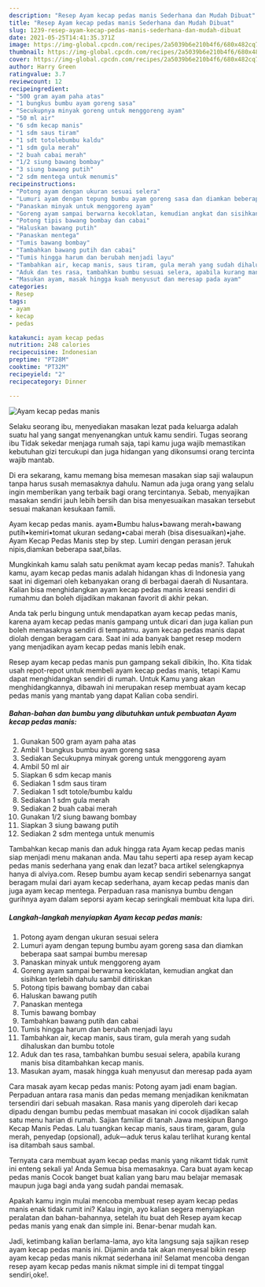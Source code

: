 ```yaml
---
description: "Resep Ayam kecap pedas manis Sederhana dan Mudah Dibuat"
title: "Resep Ayam kecap pedas manis Sederhana dan Mudah Dibuat"
slug: 1239-resep-ayam-kecap-pedas-manis-sederhana-dan-mudah-dibuat
date: 2021-05-25T14:41:35.371Z
image: https://img-global.cpcdn.com/recipes/2a5039b6e210b4f6/680x482cq70/ayam-kecap-pedas-manis-foto-resep-utama.jpg
thumbnail: https://img-global.cpcdn.com/recipes/2a5039b6e210b4f6/680x482cq70/ayam-kecap-pedas-manis-foto-resep-utama.jpg
cover: https://img-global.cpcdn.com/recipes/2a5039b6e210b4f6/680x482cq70/ayam-kecap-pedas-manis-foto-resep-utama.jpg
author: Harry Green
ratingvalue: 3.7
reviewcount: 12
recipeingredient:
- "500 gram ayam paha atas"
- "1 bungkus bumbu ayam goreng sasa"
- "Secukupnya minyak goreng untuk menggoreng ayam"
- "50 ml air"
- "6 sdm kecap manis"
- "1 sdm saus tiram"
- "1 sdt totolebumbu kaldu"
- "1 sdm gula merah"
- "2 buah cabai merah"
- "1/2 siung bawang bombay"
- "3 siung bawang putih"
- "2 sdm mentega untuk menumis"
recipeinstructions:
- "Potong ayam dengan ukuran sesuai selera"
- "Lumuri ayam dengan tepung bumbu ayam goreng sasa dan diamkan beberapa saat sampai bumbu meresap"
- "Panaskan minyak untuk menggoreng ayam"
- "Goreng ayam sampai berwarna kecoklatan, kemudian angkat dan sisihkan terlebih dahulu sambil ditiriskan"
- "Potong tipis bawang bombay dan cabai"
- "Haluskan bawang putih"
- "Panaskan mentega"
- "Tumis bawang bombay"
- "Tambahkan bawang putih dan cabai"
- "Tumis hingga harum dan berubah menjadi layu"
- "Tambahkan air, kecap manis, saus tiram, gula merah yang sudah dihaluskan dan bumbu totole"
- "Aduk dan tes rasa, tambahkan bumbu sesuai selera, apabila kurang manis bisa ditambahkan kecap manis."
- "Masukan ayam, masak hingga kuah menyusut dan meresap pada ayam"
categories:
- Resep
tags:
- ayam
- kecap
- pedas

katakunci: ayam kecap pedas 
nutrition: 248 calories
recipecuisine: Indonesian
preptime: "PT28M"
cooktime: "PT32M"
recipeyield: "2"
recipecategory: Dinner

---
```



![Ayam kecap pedas manis](https://img-global.cpcdn.com/recipes/2a5039b6e210b4f6/680x482cq70/ayam-kecap-pedas-manis-foto-resep-utama.jpg)

Selaku seorang ibu, menyediakan masakan lezat pada keluarga adalah suatu hal yang sangat menyenangkan untuk kamu sendiri. Tugas seorang ibu Tidak sekedar menjaga rumah saja, tapi kamu juga wajib memastikan kebutuhan gizi tercukupi dan juga hidangan yang dikonsumsi orang tercinta wajib mantab.

Di era  sekarang, kamu memang bisa memesan masakan siap saji walaupun tanpa harus susah memasaknya dahulu. Namun ada juga orang yang selalu ingin memberikan yang terbaik bagi orang tercintanya. Sebab, menyajikan masakan sendiri jauh lebih bersih dan bisa menyesuaikan masakan tersebut sesuai makanan kesukaan famili. 

Ayam kecap pedas manis. ayam•Bumbu halus•bawang merah•bawang putih•kemiri•tomat ukuran sedang•cabai merah (bisa disesuaikan)•jahe. Ayam Kecap Pedas Manis step by step. Lumiri dengan perasan jeruk nipis,diamkan beberapa saat,bilas.

Mungkinkah kamu salah satu penikmat ayam kecap pedas manis?. Tahukah kamu, ayam kecap pedas manis adalah hidangan khas di Indonesia yang saat ini digemari oleh kebanyakan orang di berbagai daerah di Nusantara. Kalian bisa menghidangkan ayam kecap pedas manis kreasi sendiri di rumahmu dan boleh dijadikan makanan favorit di akhir pekan.

Anda tak perlu bingung untuk mendapatkan ayam kecap pedas manis, karena ayam kecap pedas manis gampang untuk dicari dan juga kalian pun boleh memasaknya sendiri di tempatmu. ayam kecap pedas manis dapat diolah dengan beragam cara. Saat ini ada banyak banget resep modern yang menjadikan ayam kecap pedas manis lebih enak.

Resep ayam kecap pedas manis pun gampang sekali dibikin, lho. Kita tidak usah repot-repot untuk membeli ayam kecap pedas manis, tetapi Kamu dapat menghidangkan sendiri di rumah. Untuk Kamu yang akan menghidangkannya, dibawah ini merupakan resep membuat ayam kecap pedas manis yang mantab yang dapat Kalian coba sendiri.

<!--inarticleads1-->

##### Bahan-bahan dan bumbu yang dibutuhkan untuk pembuatan Ayam kecap pedas manis:

1. Gunakan 500 gram ayam paha atas
1. Ambil 1 bungkus bumbu ayam goreng sasa
1. Sediakan Secukupnya minyak goreng untuk menggoreng ayam
1. Ambil 50 ml air
1. Siapkan 6 sdm kecap manis
1. Sediakan 1 sdm saus tiram
1. Sediakan 1 sdt totole/bumbu kaldu
1. Sediakan 1 sdm gula merah
1. Sediakan 2 buah cabai merah
1. Gunakan 1/2 siung bawang bombay
1. Siapkan 3 siung bawang putih
1. Sediakan 2 sdm mentega untuk menumis


Tambahkan kecap manis dan aduk hingga rata Ayam kecap pedas manis siap menjadi menu makanan anda. Mau tahu seperti apa resep ayam kecap pedas manis sederhana yang enak dan lezat? baca artikel selengkapnya hanya di alviya.com. Resep bumbu ayam kecap sendiri sebenarnya sangat beragam mulai dari ayam kecap sederhana, ayam kecap pedas manis dan juga ayam kecap mentega. Perpaduan rasa manisnya bumbu dengan gurihnya ayam dalam seporsi ayam kecap seringkali membuat kita lupa diri. 

<!--inarticleads2-->

##### Langkah-langkah menyiapkan Ayam kecap pedas manis:

1. Potong ayam dengan ukuran sesuai selera
1. Lumuri ayam dengan tepung bumbu ayam goreng sasa dan diamkan beberapa saat sampai bumbu meresap
1. Panaskan minyak untuk menggoreng ayam
1. Goreng ayam sampai berwarna kecoklatan, kemudian angkat dan sisihkan terlebih dahulu sambil ditiriskan
1. Potong tipis bawang bombay dan cabai
1. Haluskan bawang putih
1. Panaskan mentega
1. Tumis bawang bombay
1. Tambahkan bawang putih dan cabai
1. Tumis hingga harum dan berubah menjadi layu
1. Tambahkan air, kecap manis, saus tiram, gula merah yang sudah dihaluskan dan bumbu totole
1. Aduk dan tes rasa, tambahkan bumbu sesuai selera, apabila kurang manis bisa ditambahkan kecap manis.
1. Masukan ayam, masak hingga kuah menyusut dan meresap pada ayam


Cara masak ayam kecap pedas manis: Potong ayam jadi enam bagian. Perpaduan antara rasa manis dan pedas memang menjadikan kenikmatan tersendiri dari sebuah masakan. Rasa manis yang diperoleh dari kecap dipadu dengan bumbu pedas membuat masakan ini cocok dijadikan salah satu menu harian di rumah. Sajian familiar di tanah Jawa meskipun Bango Kecap Manis Pedas. Lalu tuangkan kecap manis, saus tiram, garam, gula merah, penyedap (opsional), aduk—aduk terus kalau terlihat kurang kental isa ditambah saus sambal. 

Ternyata cara membuat ayam kecap pedas manis yang nikamt tidak rumit ini enteng sekali ya! Anda Semua bisa memasaknya. Cara buat ayam kecap pedas manis Cocok banget buat kalian yang baru mau belajar memasak maupun juga bagi anda yang sudah pandai memasak.

Apakah kamu ingin mulai mencoba membuat resep ayam kecap pedas manis enak tidak rumit ini? Kalau ingin, ayo kalian segera menyiapkan peralatan dan bahan-bahannya, setelah itu buat deh Resep ayam kecap pedas manis yang enak dan simple ini. Benar-benar mudah kan. 

Jadi, ketimbang kalian berlama-lama, ayo kita langsung saja sajikan resep ayam kecap pedas manis ini. Dijamin anda tak akan menyesal bikin resep ayam kecap pedas manis nikmat sederhana ini! Selamat mencoba dengan resep ayam kecap pedas manis nikmat simple ini di tempat tinggal sendiri,oke!.


